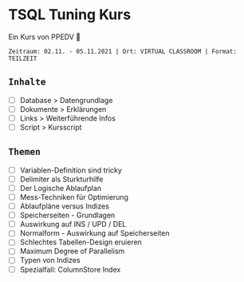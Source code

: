 # TSQL Tuning Kurs

Ein Kurs von PPEDV :rocket:

`Zeitraum: 02.11. - 05.11.2021 | Ort: VIRTUAL CLASSROOM | Format: TEILZEIT`

## `Inhalte`

- [ ] Database > Datengrundlage
- [ ] Dokumente > Erklärungen
- [ ] Links > Weiterführende Infos
- [ ] Script > Kursscript
  
## `Themen`

- [ ] Variablen-Definition sind tricky
- [ ] Delimiter als Sturkturhilfe
- [ ] Der Logische Ablaufplan 
- [ ] Mess-Techniken für Optimierung
- [ ] Ablaufpläne versus Indizes
- [ ] Speicherseiten - Grundlagen
- [ ] Auswirkung auf INS / UPD / DEL
- [ ] Normalform - Auswirkung auf Speicherseiten
- [ ] Schlechtes Tabellen-Design eruieren
- [ ] Maximum Degree of Parallelism
- [ ] Typen von Indizes
- [ ] Spezialfall: ColumnStore Index
